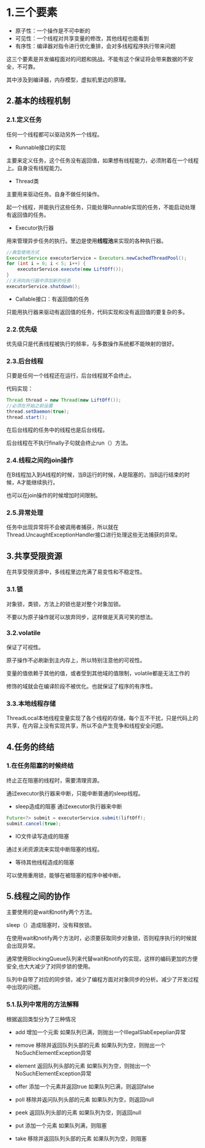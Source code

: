# 1.三个要素

- 原子性：一个操作是不可中断的
- 可见性：一个线程对共享变量的修改，其他线程也能看到
- 有序性：编译器对指令进行优化重排，会对多线程程序执行带来问题

这三个要素是并发编程面对的问题和挑战。不能有这个保证将会带来数据的不安全，不可靠。

其中涉及到编译器，内存模型，虚拟机里边的原理。

## 2.基本的线程机制

### 2.1.定义任务

任何一个线程都可以驱动另外一个线程。

- Runnable接口的实现

主要来定义任务，这个任务没有返回值，如果想有线程能力，必须附着在一个线程上。自身没有线程能力。

- Thread类

主要用来驱动任务。自身不做任何操作。

起一个线程，并能执行这些任务，只能处理Runnable实现的任务，不能启动处理有返回值的任务。

- Executor执行器

用来管理异步任务的执行。里边是使用**线程池**来实现的各种执行器。

```java
//典型使用方式
ExecutorService executorService = Executors.newCachedThreadPool();
for (int i = 0; i < 5; i++) {
    executorService.execute(new LiftOff());
}
//关闭向执行器中添加新的任务
executorService.shutdown();
```

- Callable接口：有返回值的任务

只能用执行器来驱动有返回值的任务，代码实现和没有返回值的要复杂的多。

### 2.2.优先级

优先级只是代表线程被执行的频率，与多数操作系统都不能映射的很好。

### 2.3.后台线程

只要是任何一个线程还在运行，后台线程就不会终止。

代码实现：

```java
Thread thread = new Thread(new LiftOff());
//必须在开始之前设置
thread.setDaemon(true);
thread.start();
```

在后台线程的任务中的线程也是后台线程。

后台线程在不执行finally子句就会终止run（）方法。

### 2.4.线程之间的join操作

在B线程加入到A线程的时候，当B运行的时候，A是阻塞的，当B运行结束的时候，A才能继续执行。

也可以在join操作的时候增加时间限制。

### 2.5.异常处理

任务中出现异常将不会被调用者捕获，所以就在Thread.UncaughtExceptionHandler接口进行处理这些无法捕获的异常。

## 3.共享受限资源

在共享受限资源中，多线程里边充满了易变性和不稳定性。

### 3.1.锁

对象锁，类锁，方法上的锁也是对整个对象加锁。

不要以为原子操作就可以放弃同步，这样做是天真可笑的想法。

### 3.2.volatile

保证了可视性。

原子操作不必刷新到主内存上，所以特别注意他的可视性。

变量的值依赖于其他的值，或者受到其他域的值限制，volatile都是无法工作的

修饰的域就会在编译阶段不被优化。也就保证了程序的有序性。

### 3.3.本地线程存储

ThreadLocal本地线程变量实现了各个线程的存储，每个互不干扰，只是代码上的共享，在内容上没有实现共享，所以不会产生竞争和线程安全问题。

## 4.任务的终结

### 1.在任务阻塞的时候终结

终止正在阻塞的线程时，需要清理资源。

通过executor执行器来中断，只能中断普通的sleep线程。

- sleep造成的阻塞
通过executor执行器来中断

```java
Future<?> submit = executorService.submit(liftOff);
submit.cancel(true);
```

- IO文件读写造成的阻塞

通过关闭资源流来实现中断阻塞的线程。

- 等待其他线程造成的阻塞

可以使用重用锁，能够在被阻塞的程序中被中断。

## 5.线程之间的协作

主要使用的是wait和notify两个方法。

sleep（）造成阻塞时，没有释放锁。

在使用wait和notify两个方法时，必须要获取同步对象锁，否则程序执行的时候就会出现异常。

通常使用BlockingQueue队列来代替wait和notify的实现，这样的编码更加的方便安全,也大大减少了对同步锁的使用。

队列中自带了对应的同步锁，减少了编程方面对对象同步的分析。减少了开发过程中出现的问题。

### 5.1.队列中常用的方法解释

根据返回类型分为了三种情况

- add    增加一个元索           如果队列已满，则抛出一个IIIegaISlabEepeplian异常
- remove  移除并返回队列头部的元素  如果队列为空，则抛出一个NoSuchElementException异常
- element 返回队列头部的元素       如果队列为空，则抛出一个NoSuchElementException异常



- offer    添加一个元素并返回true    如果队列已满，则返回false
- poll     移除并返问队列头部的元素  如果队列为空，则返回null
- peek    返回队列头部的元素       如果队列为空，则返回null



- put     添加一个元素           如果队列满，则阻塞
- take    移除并返回队列头部的元素   如果队列为空，则阻塞